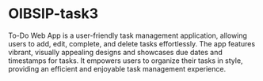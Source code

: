 # OIBSIP-task3
To-Do Web App is a user-friendly task management application, allowing users to add, edit, complete, and delete tasks effortlessly. The app features vibrant, visually appealing designs and showcases due dates and timestamps for tasks. It empowers users to organize their tasks in style, providing an efficient and enjoyable task management experience.
